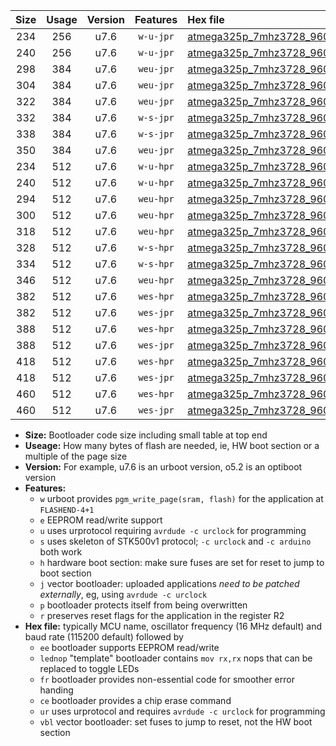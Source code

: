 |Size|Usage|Version|Features|Hex file|
|:-:|:-:|:-:|:-:|:--|
|234|256|u7.6|`w-u-jpr`|[atmega325p_7mhz3728_9600bps_ur_vbl.hex](https://raw.githubusercontent.com/stefanrueger/urboot/main//atmega325p_7mhz3728_9600bps_ur_vbl.hex)|
|240|256|u7.6|`w-u-jpr`|[atmega325p_7mhz3728_9600bps_lednop_ur_vbl.hex](https://raw.githubusercontent.com/stefanrueger/urboot/main//atmega325p_7mhz3728_9600bps_lednop_ur_vbl.hex)|
|298|384|u7.6|`weu-jpr`|[atmega325p_7mhz3728_9600bps_ee_ur_vbl.hex](https://raw.githubusercontent.com/stefanrueger/urboot/main//atmega325p_7mhz3728_9600bps_ee_ur_vbl.hex)|
|304|384|u7.6|`weu-jpr`|[atmega325p_7mhz3728_9600bps_ee_lednop_ur_vbl.hex](https://raw.githubusercontent.com/stefanrueger/urboot/main//atmega325p_7mhz3728_9600bps_ee_lednop_ur_vbl.hex)|
|322|384|u7.6|`weu-jpr`|[atmega325p_7mhz3728_9600bps_ee_lednop_fr_ur_vbl.hex](https://raw.githubusercontent.com/stefanrueger/urboot/main//atmega325p_7mhz3728_9600bps_ee_lednop_fr_ur_vbl.hex)|
|332|384|u7.6|`w-s-jpr`|[atmega325p_7mhz3728_9600bps_vbl.hex](https://raw.githubusercontent.com/stefanrueger/urboot/main//atmega325p_7mhz3728_9600bps_vbl.hex)|
|338|384|u7.6|`w-s-jpr`|[atmega325p_7mhz3728_9600bps_lednop_vbl.hex](https://raw.githubusercontent.com/stefanrueger/urboot/main//atmega325p_7mhz3728_9600bps_lednop_vbl.hex)|
|350|384|u7.6|`weu-jpr`|[atmega325p_7mhz3728_9600bps_ee_lednop_fr_ce_ur_vbl.hex](https://raw.githubusercontent.com/stefanrueger/urboot/main//atmega325p_7mhz3728_9600bps_ee_lednop_fr_ce_ur_vbl.hex)|
|234|512|u7.6|`w-u-hpr`|[atmega325p_7mhz3728_9600bps_ur.hex](https://raw.githubusercontent.com/stefanrueger/urboot/main//atmega325p_7mhz3728_9600bps_ur.hex)|
|240|512|u7.6|`w-u-hpr`|[atmega325p_7mhz3728_9600bps_lednop_ur.hex](https://raw.githubusercontent.com/stefanrueger/urboot/main//atmega325p_7mhz3728_9600bps_lednop_ur.hex)|
|294|512|u7.6|`weu-hpr`|[atmega325p_7mhz3728_9600bps_ee_ur.hex](https://raw.githubusercontent.com/stefanrueger/urboot/main//atmega325p_7mhz3728_9600bps_ee_ur.hex)|
|300|512|u7.6|`weu-hpr`|[atmega325p_7mhz3728_9600bps_ee_lednop_ur.hex](https://raw.githubusercontent.com/stefanrueger/urboot/main//atmega325p_7mhz3728_9600bps_ee_lednop_ur.hex)|
|318|512|u7.6|`weu-hpr`|[atmega325p_7mhz3728_9600bps_ee_lednop_fr_ur.hex](https://raw.githubusercontent.com/stefanrueger/urboot/main//atmega325p_7mhz3728_9600bps_ee_lednop_fr_ur.hex)|
|328|512|u7.6|`w-s-hpr`|[atmega325p_7mhz3728_9600bps.hex](https://raw.githubusercontent.com/stefanrueger/urboot/main//atmega325p_7mhz3728_9600bps.hex)|
|334|512|u7.6|`w-s-hpr`|[atmega325p_7mhz3728_9600bps_lednop.hex](https://raw.githubusercontent.com/stefanrueger/urboot/main//atmega325p_7mhz3728_9600bps_lednop.hex)|
|346|512|u7.6|`weu-hpr`|[atmega325p_7mhz3728_9600bps_ee_lednop_fr_ce_ur.hex](https://raw.githubusercontent.com/stefanrueger/urboot/main//atmega325p_7mhz3728_9600bps_ee_lednop_fr_ce_ur.hex)|
|382|512|u7.6|`wes-hpr`|[atmega325p_7mhz3728_9600bps_ee.hex](https://raw.githubusercontent.com/stefanrueger/urboot/main//atmega325p_7mhz3728_9600bps_ee.hex)|
|382|512|u7.6|`wes-jpr`|[atmega325p_7mhz3728_9600bps_ee_vbl.hex](https://raw.githubusercontent.com/stefanrueger/urboot/main//atmega325p_7mhz3728_9600bps_ee_vbl.hex)|
|388|512|u7.6|`wes-hpr`|[atmega325p_7mhz3728_9600bps_ee_lednop.hex](https://raw.githubusercontent.com/stefanrueger/urboot/main//atmega325p_7mhz3728_9600bps_ee_lednop.hex)|
|388|512|u7.6|`wes-jpr`|[atmega325p_7mhz3728_9600bps_ee_lednop_vbl.hex](https://raw.githubusercontent.com/stefanrueger/urboot/main//atmega325p_7mhz3728_9600bps_ee_lednop_vbl.hex)|
|418|512|u7.6|`wes-hpr`|[atmega325p_7mhz3728_9600bps_ee_lednop_fr.hex](https://raw.githubusercontent.com/stefanrueger/urboot/main//atmega325p_7mhz3728_9600bps_ee_lednop_fr.hex)|
|418|512|u7.6|`wes-jpr`|[atmega325p_7mhz3728_9600bps_ee_lednop_fr_vbl.hex](https://raw.githubusercontent.com/stefanrueger/urboot/main//atmega325p_7mhz3728_9600bps_ee_lednop_fr_vbl.hex)|
|460|512|u7.6|`wes-hpr`|[atmega325p_7mhz3728_9600bps_ee_lednop_fr_ce.hex](https://raw.githubusercontent.com/stefanrueger/urboot/main//atmega325p_7mhz3728_9600bps_ee_lednop_fr_ce.hex)|
|460|512|u7.6|`wes-jpr`|[atmega325p_7mhz3728_9600bps_ee_lednop_fr_ce_vbl.hex](https://raw.githubusercontent.com/stefanrueger/urboot/main//atmega325p_7mhz3728_9600bps_ee_lednop_fr_ce_vbl.hex)|

- **Size:** Bootloader code size including small table at top end
- **Useage:** How many bytes of flash are needed, ie, HW boot section or a multiple of the page size
- **Version:** For example, u7.6 is an urboot version, o5.2 is an optiboot version
- **Features:**
  + `w` urboot provides `pgm_write_page(sram, flash)` for the application at `FLASHEND-4+1`
  + `e` EEPROM read/write support
  + `u` uses urprotocol requiring `avrdude -c urclock` for programming
  + `s` uses skeleton of STK500v1 protocol; `-c urclock` and `-c arduino` both work
  + `h` hardware boot section: make sure fuses are set for reset to jump to boot section
  + `j` vector bootloader: uploaded applications *need to be patched externally*, eg, using `avrdude -c urclock`
  + `p` bootloader protects itself from being overwritten
  + `r` preserves reset flags for the application in the register R2
- **Hex file:** typically MCU name, oscillator frequency (16 MHz default) and baud rate (115200 default) followed by
  + `ee` bootloader supports EEPROM read/write
  + `lednop` "template" bootloader contains `mov rx,rx` nops that can be replaced to toggle LEDs
  + `fr` bootloader provides non-essential code for smoother error handing
  + `ce` bootloader provides a chip erase command
  + `ur` uses urprotocol and requires `avrdude -c urclock` for programming
  + `vbl` vector bootloader: set fuses to jump to reset, not the HW boot section

